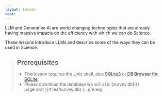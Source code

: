 ```yaml
---
layout: lesson
root: .
---
```


LLM and Generative AI are world changing technologies that are already having massive impacts on the efficiency with which we can do Science. 

These lessons introduce LLMs and describe some of the ways they can be used in Science.

> ## Prerequisites
>
> * This lesson requires the Unix shell, plus [SQLite3](http://www.sqlite.org/) or [DB Browser for SQLite](http://sqlitebrowser.org/).
> * Please download the database we will use: [survey.db]({{ page.root }}/files/survey.db)
{: .prereq}
